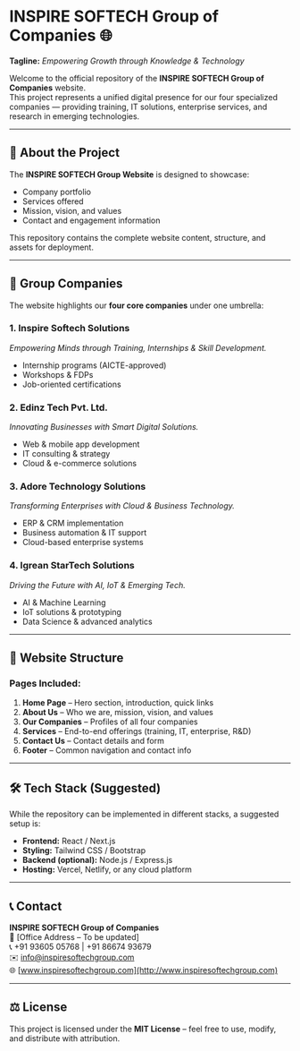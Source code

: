 # INSPIRE SOFTECH Group of Companies 🌐  

**Tagline:** *Empowering Growth through Knowledge & Technology*  

Welcome to the official repository of the **INSPIRE SOFTECH Group of Companies** website.  
This project represents a unified digital presence for our four specialized companies — providing training, IT solutions, enterprise services, and research in emerging technologies.  

---

## 🚀 About the Project  

The **INSPIRE SOFTECH Group Website** is designed to showcase:  
- Company portfolio  
- Services offered  
- Mission, vision, and values  
- Contact and engagement information  

This repository contains the complete website content, structure, and assets for deployment.  

---

## 🏢 Group Companies  

The website highlights our **four core companies** under one umbrella:  

### 1. Inspire Softech Solutions  
*Empowering Minds through Training, Internships & Skill Development.*  
- Internship programs (AICTE-approved)  
- Workshops & FDPs  
- Job-oriented certifications  

### 2. Edinz Tech Pvt. Ltd.  
*Innovating Businesses with Smart Digital Solutions.*  
- Web & mobile app development  
- IT consulting & strategy  
- Cloud & e-commerce solutions  

### 3. Adore Technology Solutions  
*Transforming Enterprises with Cloud & Business Technology.*  
- ERP & CRM implementation  
- Business automation & IT support  
- Cloud-based enterprise systems  

### 4. Igrean StarTech Solutions  
*Driving the Future with AI, IoT & Emerging Tech.*  
- AI & Machine Learning  
- IoT solutions & prototyping  
- Data Science & advanced analytics  

---

## 📖 Website Structure  

### Pages Included:  
1. **Home Page** – Hero section, introduction, quick links  
2. **About Us** – Who we are, mission, vision, and values  
3. **Our Companies** – Profiles of all four companies  
4. **Services** – End-to-end offerings (training, IT, enterprise, R&D)  
5. **Contact Us** – Contact details and form  
6. **Footer** – Common navigation and contact info  

---

## 🛠️ Tech Stack (Suggested)  

While the repository can be implemented in different stacks, a suggested setup is:  
- **Frontend:** React / Next.js  
- **Styling:** Tailwind CSS / Bootstrap  
- **Backend (optional):** Node.js / Express.js  
- **Hosting:** Vercel, Netlify, or any cloud platform  

---

## 📞 Contact  

**INSPIRE SOFTECH Group of Companies**  
📍 [Office Address – To be updated]  
📞 +91 93605 05768 | +91 86674 93679  
✉️ info@inspiresoftechgroup.com  
🌐 [www.inspiresoftechgroup.com](http://www.inspiresoftechgroup.com)  

---

## ⚖️ License  

This project is licensed under the **MIT License** – feel free to use, modify, and distribute with attribution.  
